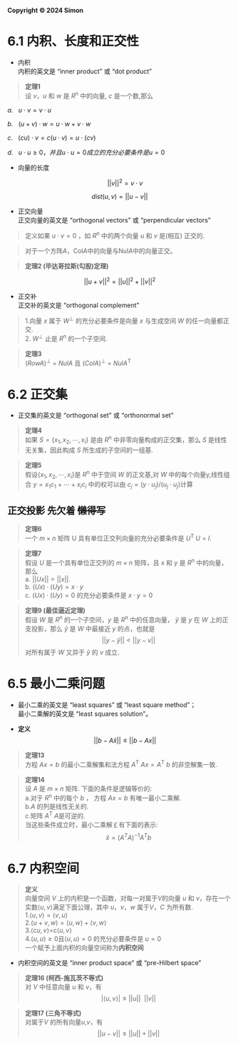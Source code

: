 **Copyright © 2024 Simon**
# 6.1 内积、长度和正交性

* 内积  
  内积的英文是 “inner product” 或 “dot product”
> **定理1**  
> 设 $v$，$u$ 和 $w$ 是 $R$<sup>n</sup> 中的向量, $c$ 是一个数,那么  


$a. \ \ \ u \cdot v = v \cdot u$

$b.\ \ \ (u +v) \cdot w = u \cdot w +v \cdot w$

$c. \ \ \ (cu) \cdot v=c(u \cdot v)=u \cdot (cv)$

$d. \ \ \ u \cdot u \geq 0，并且u \cdot u=0 成立的充分必要条件是u=0$


* 向量的长度  

  $$||v|| ^2 = v \cdot v$$

$$dist(u,v)=||u-v||$$
 
* 正交向量  
  正交向量的英文是 “orthogonal vectors” 或 “perpendicular vectors”
  
>定义如果 $u \cdot v  = 0$ ，如 $R$<sup>n</sup> 中的两个向量 $u$ 和 $v$ 是(相互) 正交的.  

>对于一个方阵$A$，Col$A$中的向量与Nul$A$中的向量正交。

>**定理2 (毕达哥拉斯(勾股)定理)**

$$||u+v||^2=||u||^2+||v||^2$$

* 正交补  
  正交补的英文是 “orthogonal complement”
 
>1.向量 $x$ 属于 $W$<sup>⊥</sup> 的充分必要条件是向量 $x$ 与生成空间 $W$ 的任一向量都正交.  
>2. $W$<sup>⊥</sup> 止是 $R$<sup>n</sup> 的一个子空间.

>**定理3**  
$( Row A )$<sup>⊥</sup> = $Nul A$ 且  $( ColA )$<sup>⊥</sup> = $Nul A$<sup>T</sup>

# 6.2 正交集
 * 正交集的英文是 “orthogonal set” 或 “orthonormal set”
>**定理4**  
如果 $S=\{x_1,x_2,\cdots,x_i\}$ 是由 $R$<sup>n</sup> 中非零向量构成的正交集，那么 $S$ 是线性无关集，因此构成 $S$ 所生成的子空间的一组基.

>**定理5**  
假设$\{x_1,x_2,\cdots,x_i\}$是 $R$<sup>n</sup> 中于空间 $W$ 的正文基,对 $W$ 中的每个向量y,线性组合 $y=x_1c_1+\cdots+x_ic_i$ 中的权可以由 $c_j=(y \cdot u_j)/(u_j \cdot u_j)$计算

## 正交投影  **先欠着**  ~~懒得写~~


>**定理6**  
一个 $m \times n$ 矩阵 U 具有单位正交列向量的充分必要条件是 $U$<sup>T</sup> $U$ = $I$.

>**定理7**  
假设 $U$ 是一个具有单位正交列的 $m \times n$ 矩阵，且 $x$ 和 $y$ 是 $R$<sup>n</sup> 中的向量，那么  
a. $||Ux|| = ||x|| .$  
b. $(Ux) \cdot (Uy) =x \cdot y$  
c. $(Ux) \cdot (Uy) = 0$ 的充分必要条件是 $x \cdot y = 0$

>**定理9 (最佳逼近定理)**  
假设 $W$ 是 $R$<sup>n</sup> 的一个子空间，$y$ 是 $R$<sup>n</sup> 中的任意向量， $\widehat{y}$ 是 $y$ 在 $W$ 上的正支投影，那么 $\widehat{y}$ 是 $W$ 中最接近 $y$ 的点，也就是  
$$||y-\widehat{y}||<||y-v||$$
>对所有属于 $W$ 又异于 $\widehat{y}$ 的 $v$ 成立.

# 6.5 最小二乘问题
* 最小二乘的英文是 “least squares” 或 “least square method”；  
最小二乘解的英文是 “least squares solution”。

* **定义**
  $$||b-A\widehat{x}||\leq||b-Ax||$$

>**定理13**  
方程 $Ax=b$ 的最小二乘解集和法方程 $A$<sup>T</sup> $Ax = A$<sup>T</sup> $b$ 的非空解集一致.

>**定理14**  
设 $A$ 是 $m \times n$ 矩阵. 下面的条件是逻辑等价的:  
a.对于 $R$<sup>n</sup> 中的每个 $b$ ， 方程 $Ax =b$ 有唯一最小二乘解.  
b.$A$ 的列是线性无关的.  
c.矩阵 $A$<sup>T</sup> $A$是可逆的.  
当这些条件成立时，最小二乘解￡有下面的表示:
$$\widehat{x}=( A^T A)^{-1}A^Tb$$


# 6.7 内积空间

>**定义**  
向量空间 $V$ 上的内积是一个函数，对每一对属于$V$的向量 $u$ 和 $v$，存在一个实数$\langle u,v \rangle$满足下面公理，其中 $u$，$v$，$w$ 属于$V$，$C$ 为所有数.   
1.$\langle u,v\rangle= \langle v,u \rangle$  
2.$\langle u +v, w\rangle =\langle u, w\rangle +\langle v,w\rangle$  
3.$\langle$c$u,v\rangle=$c$\langle u, v\rangle$  
4.$\langle u,u\rangle \geq 0$且$\langle u,u\rangle =0$ 的充分必要条件是  $u=0$  
一个赋予上面内积的向量空间称为**内积空间**

* 内积空间的英文是 “inner product space” 或 “pre-Hilbert space”


>**定理16 (柯西-施瓦茨不等式)**  
对 $V$ 中任意向量 $u$ 和 $v$，有
$$|\langle u,v \rangle| \leq ||u||\ \  ||v||$$


>**定理17 (三角不等式)**  
对属于$V$ 的所有向量$u$,$v$，有
$$||u-v||\leq||u||+||v||$$















































